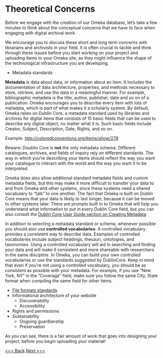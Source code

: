 # Theoretical Concerns

Before we engage with the creation of our Omeka database, let’s take a few minutes to think about the conceptual concerns that we have to face when engaging with digital archival work. 

We encourage you to discuss these short and long term concerns with librarians and archivists in your field. It is often crucial to tackle and think through these issues before you start working on your project and uploading items to your Omeka site, as they might influence the shape of the technological infrastructure you are developing. 

* Metadata standards

__Metadata__ is data about data, or information about an item. It includes the documentation of data architecture, properties, and methods necessary to store, retrieve, and use the data in a meaningful manner. For example, bibliographic metadata is the title, author, publisher, date and so on of a publication. Omeka encourages you to describe every item with lots of metadata, which is part of what makes it a scholarly system. By default, Omeka relies on Dublin Core, a metadata standard used by libraries and archives for digital items that consists of 15 basic fields that can be used to describe any digital object, no matter what it is. Such basic fields include Creator, Subject, Description, Date, Rights, and so on. 

Example: http://coloredconventions.org/items/show/278 

Beware: Doublin Core is __not__ the only metadata schema. Different catalogues, archives, and fields of inquiry rely on different standards. The way in which  you’re describing your items should reflect the way you want your catalogue to interact with the world and the way you want it to be interpreted. 

Omeka does also allow additional standard metadata fields and custom metadata fields, but this may make it more difficult to transfer your data to and from Omeka and other systems, since these systems need a shared vocabulary to “talk” to one another. The fact that Omeka is built on Dublin Core means that your data is likely to last longer, because it can be moved to other systems later. There are prompts built in to Omeka that will help you understand what information to put in every Dublin Core field, but you can also consult the [Dublin Core User Guide section on Creating Metadata](https://github.com/dcmi/repository/blob/master/mediawiki_wiki/User_Guide.md).

In addition to selecting a metadata standard or schema, whenever possible you should also use __controlled vocabularies__. A controlled vocabulary provides a consistent way to describe data. Examples of controlled vocabularies include subject headings, thesauri, ontologies, and taxonomies. Using a controlled vocabulary will aid in searching and finding your data and will make it consistent and more shareable with researchers in the same discipline. In Omeka, you can build your own controlled vocabularies or use the standards suggested by DublinCore. Keep in mind that even if you're not using a controlled vocabulary, you should be as consistent as possible with your metadata. For example, if you use “New York, NY” in the “Coverage” field, make sure you follow the same City, State format when compiling the same field for other items. 

* [File formats standards](http://www.loc.gov/preservation/resources/rfs/TOC.html)
* Informational architecture of your website 
  * Discoverability 
  * Accessibility
* Rights and permissions
* Sustainability
  * Ongoing guardianship  
  * Preservation 

As you can see, there is a fair amount of work that goes into designing your project, before you begin uploading your material!

[<<< Back](intro.md) [Next >>>](omekainstall.md) 
